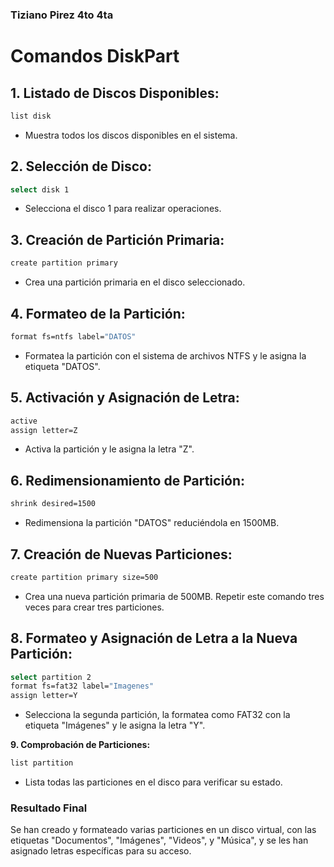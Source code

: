 ### Tiziano Pirez 4to 4ta 
# Comandos DiskPart
## 1. Listado de Discos Disponibles:
```bash
list disk
```
- Muestra todos los discos disponibles en el sistema.

## 2. Selección de Disco:
```bash
select disk 1
```
- Selecciona el disco 1 para realizar operaciones.

## 3. Creación de Partición Primaria:
```bash
create partition primary
```
- Crea una partición primaria en el disco seleccionado.

## 4. Formateo de la Partición:
```bash
format fs=ntfs label="DATOS"
```
- Formatea la partición con el sistema de archivos NTFS y le asigna la etiqueta "DATOS".

## 5. Activación y Asignación de Letra:
```bash
active
assign letter=Z
```
- Activa la partición y le asigna la letra "Z".

## 6. Redimensionamiento de Partición:
```bash
shrink desired=1500
```
- Redimensiona la partición "DATOS" reduciéndola en 1500MB.

## 7. Creación de Nuevas Particiones:
```bash
create partition primary size=500
```
- Crea una nueva partición primaria de 500MB. Repetir este comando tres veces para crear tres particiones.

## 8. Formateo y Asignación de Letra a la Nueva Partición:
```bash
select partition 2
format fs=fat32 label="Imagenes"
assign letter=Y
```
- Selecciona la segunda partición, la formatea como FAT32 con la etiqueta "Imágenes" y le asigna la letra "Y".

**9. Comprobación de Particiones:**
```bash
list partition
```
- Lista todas las particiones en el disco para verificar su estado.

### Resultado Final
Se han creado y formateado varias particiones en un disco virtual, con las etiquetas "Documentos", "Imágenes", "Videos", y "Música", y se les han asignado letras específicas para su acceso.
